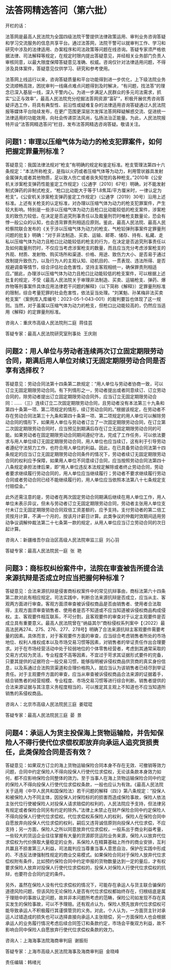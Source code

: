 # 法答网精选答问（第六批）

开栏的话：


法答网是最高人民法院为全国四级法院干警提供法律政策运用、审判业务咨询答疑和学习交流服务的信息共享平台。通过法答网，法院干警可以就审判工作、学习和研究中涉及的法律适用、办案程序和司法政策等问题在线咨询。答疑专家须严格依据法律、司法解释等规定，在规定时限内提出答疑意见，并经相关业务部门负责人审核同意，以最大限度保障答疑意见准确、权威。咨询仅针对法律适用问题，不得涉及具体案件，答疑意见仅供学习、研究和参考使用。


法答网上线运行以来，咨询答疑质量和平台功能得到进一步优化，上下级法院业务交流顺畅高效，困扰审判一线痛点难点问题得到及时解决，“有问题，找法答”的理念已深入基层一线，深入干警内心。为进一步满足人民群众的多元司法需求，抓实“公正与效率”，最高人民法院充分挖掘法答网资源“富矿”，积极开展优秀咨询答疑评选工作，将具有典型性、前沿性或疑难复杂的法律适用咨询答疑通过人民法院报等媒体平台陆续发布，在更广范围更深层次发挥法答网释疑解惑交流、促进统一法律适用的功能效用，向社会传递崇法风尚，弘扬法治正能量。为此，人民法院报特开设“法答网精选答问”栏目，发布法答网精选咨询答疑。敬请关注。


## 问题1：审理以压缩气体为动力的枪支犯罪案件，如何把握定罪量刑标准？


答疑意见：我国法律法规对“枪支”有明确的规定和鉴定标准。枪支管理法第四十六条规定：“本法所称枪支，是指以火药或者压缩气体等为动力，利用管状器具发射金属弹丸或者其他物质，足以致人伤亡或者丧失知觉的各种枪支。”2010年《公安机关涉案枪支弹药性能鉴定工作规定》（公通字〔2010〕67号）明确，对不能发射制式弹药的非制式枪支，“枪口比动能大于等于1.8焦耳/平方厘米时，一律认定为枪支”。《公安机关涉案枪支弹药鉴定工作规定》（公通字〔2019〕30号）沿用上述标准。上述有关枪支的认定标准，对办理以压缩气体为动力的枪支犯罪案件，产生较大影响。特别是一些涉以压缩气体为动力且枪口比动能较低的枪支案件，涉案枪支的致伤力较低，在决定是否追究刑事责任以及裁量刑罚时唯枪支数量论，恐会有悖一般公众的认知，也会违背罪责刑相适应原则。鉴此，最高人民法院、最高人民检察院联合发布的《关于涉以压缩气体为动力的枪支、气枪铅弹刑事案件定罪量刑问题的批复》明确：“对于非法制造、买卖、运输、邮寄、储存、持有、私藏、走私以压缩气体为动力且枪口比动能较低的枪支的行为，在决定是否追究刑事责任以及如何裁量刑罚时，不仅应当考虑涉案枪支的数量，而且应当充分考虑涉案枪支的外观、材质、发射物、购买场所和渠道、价格、用途、致伤力大小、是否易于通过改制提升致伤力，以及行为人的主观认知、动机目的、一贯表现、违法所得、是否规避调查等情节，综合评估社会危害性，坚持主客观相统一，确保罪责刑相适应。”据此，办理涉以压缩气体为动力且枪口比动能较低的枪支案件，可以根据上述批复的规定，不受《最高人民法院关于审理非法制造、买卖、运输枪支、弹药、爆炸物等刑事案件具体应用法律若干问题的解释》（以下简称《解释》）定罪量刑标准的限制，综合考量犯罪的社会危害性，依法妥当处理。“刘某魁、孙某梅非法买卖枪支案”（案例库入库编号：2023-05-1-043-001）的裁判要旨也体现了这一规则。当然，对于虽属以压缩气体为动力的枪支，但枪口比动能较高的，仍然应当适用《解释》的定罪量刑标准。


咨询人：重庆市高级人民法院刑二庭  蒋佳芸


答疑专家：最高人民法院研究室刑事处  王庆刚


## 问题2：用人单位与劳动者连续两次订立固定期限劳动合同，期满后用人单位对续订无固定期限劳动合同是否享有选择权？


答疑意见：劳动合同法第十四条第二款规定：“用人单位与劳动者协商一致，可以订立无固定期限劳动合同。有下列情形之一，劳动者提出或者同意续订、订立劳动合同的，除劳动者提出订立固定期限劳动合同外，应当订立无固定期限劳动合同：……（三）连续订立二次固定期限劳动合同，且劳动者没有本法第三十九条和第四十条第一项、第二项规定的情形，续订劳动合同的。”根据该规定，在劳动者不存在劳动合同法第三十九条和第四十条第一项、第二项规定的用人单位可以解除劳动合同的情形下，如果用人单位与劳动者订立了一次固定期限劳动合同，在订立第二次固定期限劳动合同时，应当预见到期满后存在订立无固定期限劳动合同的可能。如果劳动者在固定期限劳动合同期间遵纪守法，完成了工作任务，可以依法要求与用人单位续订无固定期限劳动合同，用人单位也应当续订，这有利于引导劳动者遵纪守法努力工作，也符合用人单位的利益。因此，在已具备劳动合同法第十四条规定的应当订立无固定期限劳动合同条件的情况下，劳动者续订无固定期限劳动合同的权利应予保障，如果用人单位不同意续订合同，应当按照劳动合同法第四十八条规定承担法律后果，即“用人单位违反本法规定解除或者终止劳动合同，劳动者要求继续履行劳动合同的，用人单位应当继续履行；劳动者不要求继续履行劳动合同或者劳动合同已经不能继续履行的，用人单位应当依照本法第八十七条规定支付赔偿金。”


此外还需注意的是，劳动者在两次固定劳动合同期满后继续在用人单位工作，用人单位未表示异议，但未与劳动者订立无固定期限劳动合同，劳动者主张用人单位支付未订立无固定期限劳动合同双倍工资差额的，应予支持。支付劳动者的第二倍工资按月计算，不满一个月的，按该月计薪日计算。此类争议的仲裁时效期间适用劳动争议调解仲裁法第二十七条第一款的规定，从用人单位应当订立劳动合同的次日起计算。


咨询人：新疆维吾尔自治区高级人民法院审监三庭  刘心羽


答疑专家：最高人民法院民一庭  张  艳


## 问题3：商标权纠纷案件中，法院在审查被告所提合法来源抗辩是否成立时应当把握何种标准？


答疑意见：合法来源抗辩是侵害商标权案件中的常见抗辩事由，商标法第六十四条第二款对此有相应规定。司法实践中，判断合法来源抗辩是否成立，应当从主、客观两方面进行审查。客观方面须审查被诉侵权商品是否由销售者、使用者合法取得，主观方面须审查销售者、使用者是否不知道或不应当知道被诉侵权商品构成侵权。主、客观要件相互联系，不可分割，且客观要件的审查对于认定主观要件是否成立具有重要意义。最高人民法院曾在“纳益其尔”商标侵权系列案中【（2022）最高法民再274、275、276、277、278号】明确了合法来源抗辩主客观要件需要考量的因素。具体而言，对于客观要件方面的审查，应当综合考虑销售者所处的市场地位、权利人维权成本以及市场交易习惯等因素，对销售者的举证责任作出合理要求。对于在市场经营活动中处于较弱地位的个体零售经营者，考虑到其通常采取的交易方式较为灵活，专业程度不高等因素，不宜过于苛求其证据形式要件的完备，只要其提供的证据符合一般交易习惯，能够指明被诉侵权商品供货商的真实身份信息，以及系通过合法购货渠道和合理价格购入，就应当认为该销售者已经尽到举证责任。对于主观要件方面的审查，应当从审查被诉侵权商品合法来源的证据着手，结合销售者的经营规模、专业程度、市场交易习惯等进行综合判断。销售者提供的合法来源证据与其注意义务程度相当的，可以推定其主观上不知道也不应当知道所销售的系侵权商品。


咨询人：北京市高级人民法院民三庭  姜琨琨


答疑专家：最高人民法院民三庭  晏  景


## 问题4：承运人为货主投保海上货物运输险，并告知保险人不得行使代位求偿权即放弃向承运人追究货损责任，此类保险合同是否有效？


答疑意见：如果双方订立的海上货物运输保险合同本身不存在无效、可撤销等效力问题，合同中约定保险人不得向投保人行使代位求偿权，无论该条款本身效力如何，都不应影响保险合同整体的效力。至于当事人在海上货物运输保险合同中约定的保险人不得向投保人行使代位求偿权条款，一般也应认为有效。《最高人民法院关于适用〈中华人民共和国保险法〉若干问题的解释（四）》第八条规定：“投保人和被保险人为不同主体，因投保人对保险标的的损害而造成保险事故，保险人依法主张代位行使被保险人对投保人请求赔偿的权利的，人民法院应予支持，但法律另有规定或者保险合同另有约定的除外。”法律上未禁止在财产保险合同中约定保险人不得向投保人行使代位求偿权。代位求偿权系保险人的权利，保险人在保险合同中自愿放弃向投保人代位求偿的权利，嗣后又违背诚信原则向投保人代位求偿，不应支持；另一方面，保险人之所以同意放弃代位求偿权，一般系出于商业利益考量，一些较大的货运企业往往掌握有大量的货源即货运险业务来源，保险人以放弃代位求偿权为代价换取大量稳定的业务，系保险人在精算基础上所作的商业安排，互利共赢且不损害第三人利益，司法裁判应当尊重当事人意思自治，保护在实践中形成的、不违反法律强制性规定的商业交易模式。如果保险合同对于保险人放弃代位求偿权附有条件，比如预约保险合同中约定申报的货物数量达到一定的量后，才有权要求保险人放弃对投保人行使代位求偿权的，投保人对保险人行使代位求偿权的抗辩，也要符合合同约定的条件。


另外，虽然在保险人没有代位求偿权的情况下，可能存在承运人与货主联合骗保的道德风险问题，但该风险无论保险人是否有代位求偿权都始终存在，归根结底是属于理赔中的事故认定问题，故并非本问题所考虑的范畴，保险公司如发现不存在真实发生的保险事故，可以不予理赔。还有观点认为，保险人预先放弃代位求偿权可能导致承运人不积极履行其谨慎管货的义务。对此，个人认为，一方面货主针对承运人过错造成的损失也可以选择直接向承运人主张赔偿，另一方面保险人也会根据承运人的业务履行情况考虑后续合同签订和条款约定，市场会平衡双方利益，故不影响合同中保险人自愿放弃行使代位求偿权条款的效力。


咨询人：上海海事法院海商审判庭  谢振衔


答疑专家：上海市高级人民法院海事及海商审判庭  金晓峰


责任编辑：韩绪光
